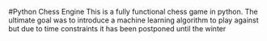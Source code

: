 #Python Chess Engine
This is a fully functional chess game in python. The ultimate goal was to introduce a machine learning algorithm to play against but due to time constraints it has been postponed until the winter
